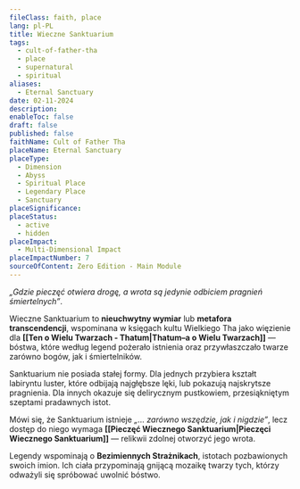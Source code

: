 ```yaml
---
fileClass: faith, place
lang: pl-PL
title: Wieczne Sanktuarium
tags:
  - cult-of-father-tha
  - place
  - supernatural
  - spiritual
aliases:
  - Eternal Sanctuary
date: 02-11-2024
description: 
enableToc: false
draft: false
published: false
faithName: Cult of Father Tha
placeName: Eternal Sanctuary
placeType:
  - Dimension
  - Abyss
  - Spiritual Place
  - Legendary Place
  - Sanctuary
placeSignificance: 
placeStatus:
  - active
  - hidden
placeImpact:
  - Multi-Dimensional Impact
placeImpactNumber: 7
sourceOfContent: Zero Edition - Main Module
---
```

*„Gdzie pieczęć otwiera drogę, a wrota są jedynie odbiciem pragnień śmiertelnych”*.

Wieczne Sanktuarium to **nieuchwytny wymiar** lub **metafora transcendencji**, wspominana w księgach kultu Wielkiego Tha jako więzienie dla **[[Ten o Wielu Twarzach - Thatum|Thatum–a o Wielu Twarzach]]** — bóstwa, które według legend pożerało istnienia oraz przywłaszczało twarze zarówno bogów, jak i śmiertelników. 

Sanktuarium nie posiada stałej formy. 
Dla jednych przybiera kształt labiryntu luster, które odbijają najgłębsze lęki, lub pokazują najskrytsze pragnienia. Dla innych okazuje się delirycznym pustkowiem, przesiąkniętym szeptami pradawnych istot.

Mówi się, że Sanktuarium istnieje *„… zarówno wszędzie, jak i nigdzie”*, lecz dostęp do niego wymaga **[[Pieczęć Wiecznego Sanktuarium|Pieczęci Wiecznego Sanktuarium]]** — relikwii zdolnej otworzyć jego wrota. 

Legendy wspominają o **Bezimiennych Strażnikach**, istotach pozbawionych swoich imion.  Ich ciała przypominają gnijącą mozaikę twarzy tych, którzy odważyli się spróbować uwolnić bóstwo.